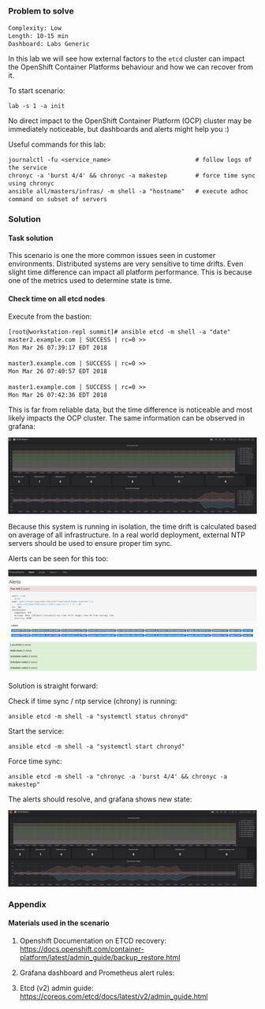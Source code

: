 ### Problem to solve

```
Complexity: Low
Length: 10-15 min
Dashboard: Labs Generic
```

In this lab we will see how external factors to the `etcd` cluster can impact the OpenShift Container Platforms behaviour and how we can recover from it.

To start scenario:
```
lab -s 1 -a init
```

No direct impact to the OpenShift Container Platform (OCP) cluster may be immediately noticeable, but dashboards and alerts might help you :)


Useful commands for this lab:

```
journalctl -fu <service_name>                        # follow logs of the service
chronyc -a 'burst 4/4' && chronyc -a makestep        # force time sync using chronyc
ansible all/masters/infras/ -m shell -a "hostname"   # execute adhoc command on subset of servers
```

### Solution

#### Task solution

This scenario is one the more common issues seen in customer environments. Distributed systems are very sensitive to time drifts. Even slight time difference can impact all platform performance. This is because one of the metrics used to determine state is time.

#### Check time on all etcd nodes

Execute from the bastion:
```
[root@workstation-repl summit]# ansible etcd -m shell -a "date"
master2.example.com | SUCCESS | rc=0 >>
Mon Mar 26 07:39:17 EDT 2018

master3.example.com | SUCCESS | rc=0 >>
Mon Mar 26 07:40:57 EDT 2018

master1.example.com | SUCCESS | rc=0 >>
Mon Mar 26 07:42:36 EDT 2018
```

This is far from reliable data, but the time difference is noticeable and most likely impacts the OCP cluster. The same information can be observed in grafana:

![alt text](img/11-time-drift.png)

Because this system is running in isolation, the time drift is calculated based on average of all infrastructure. In a real world deployment, external NTP servers should be used to ensure proper tim sync.

Alerts can be seen for this too:

![alt text](img/12-alert-time-drift.png)

Solution is straight forward:

Check if time sync / ntp service (chrony) is running:
```
ansible etcd -m shell -a "systemctl status chronyd"
```

Start the service:
```
ansible etcd -m shell -a "systemctl start chronyd"
```

Force time sync:
```
ansible etcd -m shell -a "chronyc -a 'burst 4/4' && chronyc -a makestep"
```

The alerts should resolve, and grafana shows new state:

![alt text](img/13-time-drift.png)

### Appendix

#### Materials used in the scenario

1. Openshift Documentation on ETCD recovery:
https://docs.openshift.com/container-platform/latest/admin_guide/backup_restore.html

2. Grafana dashboard and Prometheus alert rules:
<insert link to public dasboard link>

3. Etcd (v2) admin guide:
https://coreos.com/etcd/docs/latest/v2/admin_guide.html
